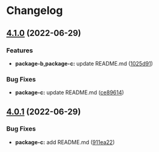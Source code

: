 # Changelog

## [4.1.0](https://github.com/tasshi-playground/demo-monorepo-release-please/compare/package-c-v4.0.1...package-c-v4.1.0) (2022-06-29)


### Features

* **package-b,package-c:** update README.md ([1025d91](https://github.com/tasshi-playground/demo-monorepo-release-please/commit/1025d910651de8b5ef53f59446ba19a2e88dbcb1))


### Bug Fixes

* **package-c:** update README.md ([ce89614](https://github.com/tasshi-playground/demo-monorepo-release-please/commit/ce89614db4b830c1284acca411134040b35914d7))

## [4.0.1](https://github.com/tasshi-playground/demo-monorepo-release-please/compare/package-c-v4.0.0...package-c-v4.0.1) (2022-06-29)


### Bug Fixes

* **package-c:** add README.md ([911ea22](https://github.com/tasshi-playground/demo-monorepo-release-please/commit/911ea2213007fbc18fc9e7df5f942e5cd7daedc7))

